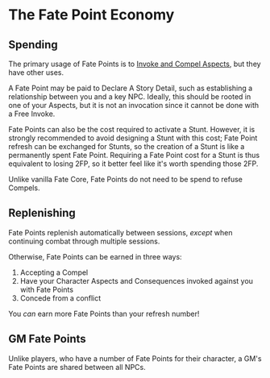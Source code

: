 # The Fate Point Economy

## Spending

The primary usage of Fate Points is to [Invoke and Compel Aspects](aspects), but they have other uses.

A Fate Point may be paid to Declare A Story Detail, such as establishing a relationship between you and a key NPC. Ideally, this should be rooted in one of your Aspects, but it is not an invocation since it cannot be done with a Free Invoke.

Fate Points can also be the cost required to activate a Stunt. However, it is strongly recommended to avoid designing a Stunt with this cost; Fate Point refresh can be exchanged for Stunts, so the creation of a Stunt is like a permanently spent Fate Point. Requiring a Fate Point cost for a Stunt is thus equivalent to losing 2FP, so it better feel like it's worth spending those 2FP.

Unlike vanilla Fate Core, Fate Points do not need to be spend to refuse Compels.

## Replenishing

Fate Points replenish automatically between sessions, *except* when continuing combat through multiple sessions.

Otherwise, Fate Points can be earned in three ways:
1. Accepting a Compel
2. Have your Character Aspects and Consequences invoked against you with Fate Points
3. Concede from a conflict

You *can* earn more Fate Points than your refresh number! 

## GM Fate Points

Unlike players, who have a number of Fate Points for their character, a GM's Fate Points are shared between all NPCs.